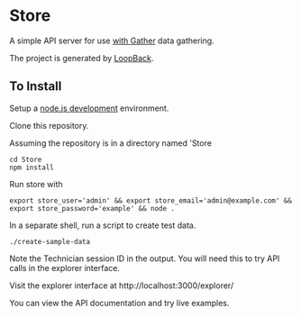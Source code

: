 # Store

A simple API server for use [with Gather](https://bitbucket.org/Procrastes/gather) data gathering.

The project is generated by [LoopBack](http://loopback.io).

## To Install

Setup a [node.js development](https://nodejs.org/en/) environment.

Clone this repository.

Assuming the repository is in a directory named 'Store

```
cd Store
npm install
```

Run store with

```
export store_user='admin' && export store_email='admin@example.com' && export store_password='example' && node .
```

In a separate shell, run a script to create test data.

```
./create-sample-data
```

Note the Technician session ID in the output. You will need this to try API calls in the explorer interface.

Visit the explorer interface at http://localhost:3000/explorer/

You can view the API documentation and try live examples.
